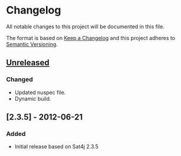 # Changelog
All notable changes to this project will be documented in this file.

The format is based on [Keep a Changelog](http://keepachangelog.com/)
and this project adheres to [Semantic Versioning](http://semver.org/).

## [Unreleased]
### Changed
- Updated nuspec file.
- Dynamic build.

## [2.3.5] - 2012-06-21
### Added
- Initial release based on Sat4j 2.3.5

[Unreleased]: https://github.com/ViceIce/unity.wcf/compare/v2.3.5...HEAD
